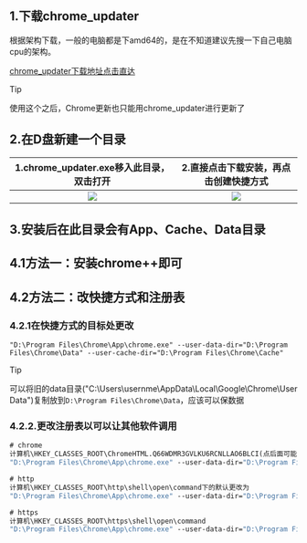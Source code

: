 ## 1.下载chrome_updater

根据架构下载，一般的电脑都是下amd64的，是在不知道建议先搜一下自己电脑cpu的架构。

[chrome_updater下载地址点击直达](https://github.com/libsgh/chrome_updater/releases)

> [!TIP]
>
> 使用这个之后，Chrome更新也只能用chrome_updater进行更新了

## 2.在D盘新建一个目录

|           1.chrome_updater.exe移入此目录，双击打开           |         2.直接点击下载安装，再点击创建快捷方式          |
| :----------------------------------------------------------: | :-----------------------------------------------------: |
| <img src="https://hantianzhun.github.io/blog/issues18.01.png"/> | <img src="https://hantianzhun.github.io/blog/issues18.01.png"/>  |

## 3.安装后在此目录会有App、Cache、Data目录

## 4.1方法一：安装chrome++即可

## 4.2方法二：改快捷方式和注册表

### 4.2.1在快捷方式的目标处更改

```shell
"D:\Program Files\Chrome\App\chrome.exe" --user-data-dir="D:\Program Files\Chrome\Data" --user-cache-dir="D:\Program Files\Chrome\Cache"
```

> [!TIP]
>
> 可以将旧的data目录("C:\Users\usernme\AppData\Local\Google\Chrome\User Data")复制放到`D:\Program Files\Chrome\Data`，应该可以保数据

### 4.2.2.更改注册表以可以让其他软件调用

```cmd
# chrome
计算机\HKEY_CLASSES_ROOT\ChromeHTML.Q66WDMR3GVLKU6RCNLLAO6BLCI(点后面可能会没有)\shell\open\command下的默认更改为
"D:\Program Files\Chrome\App\chrome.exe" --user-data-dir="D:\Program Files\Chrome\Data" --user-cache-dir="D:\Program Files\Chrome\Cache" --single-argument %1

# http
计算机\HKEY_CLASSES_ROOT\http\shell\open\command下的默认更改为
"D:\Program Files\Chrome\App\chrome.exe" --user-data-dir="D:\Program Files\Chrome\Data" --user-cache-dir="D:\Program Files\Chrome\Cache" %1

# https
计算机\HKEY_CLASSES_ROOT\https\shell\open\command
"D:\Program Files\Chrome\App\chrome.exe" --user-data-dir="D:\Program Files\Chrome\Data" --user-cache-dir="D:\Program Files\Chrome\Cache" %1
```

